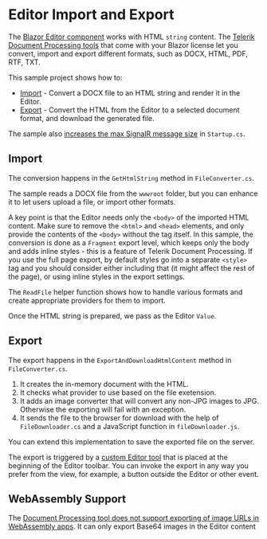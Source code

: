 # Editor Import and Export

The [Blazor Editor component](https://docs.telerik.com/blazor-ui/components/editor/overview) works with HTML `string` content. The [Telerik Document Processing tools](https://docs.telerik.com/blazor-ui/components/document-processing/overview) that come with your Blazor license let you convert, import and export different formats, such as DOCX, HTML, PDF, RTF, TXT.

This sample project shows how to:

* [Import](#import) - Convert a DOCX file to an HTML string and render it in the Editor.
* [Export](#export) - Convert the HTML from the Editor to a selected document format, and download the generated file.

The sample also [increases the max SignalR message size](https://docs.telerik.com/blazor-ui/components/editor/overview#large-content-support) in `Startup.cs`.

## Import

The conversion happens in the `GetHtmlString` method in `FileConverter.cs`.

The sample reads a DOCX file from the `wwwroot` folder, but you can enhance it to let users upload a file, or import other formats.

A key point is that the Editor needs only the `<body>` of the imported HTML content. Make sure to remove the `<html>` and `<head>` elements, and only provide the contents of the `<body>` without the tag itself. In this sample, the conversion is done as a `Fragment` export level, which keeps only the body and adds inline styles - this is a feature of Telerik Document Processing. If you use the full page export, by default styles go into a separate `<style>` tag and you should consider either including that (it might affect the rest of the page), or using inline styles in the export settings.

The `ReadFile` helper function shows how to handle various formats and create appropriate providers for them to import.

Once the HTML string is prepared, we pass as the Editor `Value`.

## Export

The export happens in the `ExportAndDownloadHtmlContent` method in `FileConverter.cs`.

1. It creates the in-memory document with the HTML.
1. It checks what provider to use based on the file exetension.
1. It adds an image converter that will convert any non-JPG images to JPG. Otherwise the exporting will fail with an exception.
1. It sends the file to the browser for download with the help of `FileDownloader.cs` and a JavaScript function in `fileDownloader.js`.

You can extend this implementation to save the exported file on the server.

The export is triggered by a [custom Editor tool](https://docs.telerik.com/blazor-ui/components/editor/custom-tools) that is placed at the beginning of the Editor toolbar. You can invoke the export in any way you prefer from the view, for example, a button outside the Editor or other event.

## WebAssembly Support

The [Document Processing tool does not support exporting of image URLs in WebAssembly apps](https://feedback.telerik.com/document-processing/1551306-wordsprocessing-htmlformatprovider-platformnotsupportedexception-thrown-when-trying-to-load-image-from-uri-in-blazor-wasm). It can only export Base64 images in the Editor content
